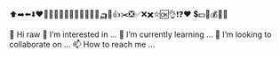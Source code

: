 ⬆️➡️⬅️⬇️❤️🚀🔥✨💮🌸🌺🌹🥀🌼🌻🤖🛺😂👍✂️❎✅❌✖️⛥🆗👌❗❓❤️
💲💵🤑💰💱💸

👋 Hi raw
👀 I’m interested in ...
🌱 I’m currently learning ...
💞️ I’m looking to collaborate on ...
📫 How to reach me ...
